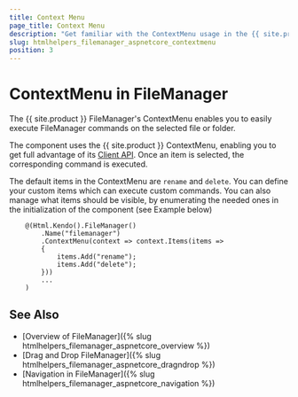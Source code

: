 ```yaml
---
title: Context Menu
page_title: Context Menu
description: "Get familiar with the ContextMenu usage in the {{ site.product }} FileManager component, in order to delete add or move files" 
slug: htmlhelpers_filemanager_aspnetcore_contextmenu
position: 3
---
```



# ContextMenu in FileManager
The {{ site.product }} FileManager's ContextMenu enables you to easily execute FileManager commands on the selected file or folder. 

The component uses the {{ site.product }} ContextMenu, enabling you to get full advantage of its [Client API](/api/javascript/ui/filemanager). Once an item is selected, the corresponding command is executed. 

The default items in the ContextMenu are `rename` and `delete`. You can define your custom items which can execute custom commands. You can also manage what items should be visible, by enumerating the needed ones in the initialization of the component (see Example below)

        @(Html.Kendo().FileManager()
            .Name("filemanager")              
            .ContextMenu(context => context.Items(items =>
            {
                items.Add("rename");
                items.Add("delete");
            })) 
            ...
        )

## See Also

* [Overview of FileManager]({% slug htmlhelpers_filemanager_aspnetcore_overview %})
* [Drag and Drop FileManager]({% slug htmlhelpers_filemanager_aspnetcore_dragndrop %})
* [Navigation in FileManager]({% slug htmlhelpers_filemanager_aspnetcore_navigation %})

